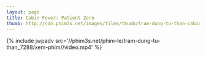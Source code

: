 ```yaml
---
layout: page
title: Cabin Fever: Patient Zero
thumb: http://cdn.phim3s.net/images/films/thumb/tram-dung-tu-than-cabin-fever-patient-zero-2014.jpg
---
```

{% include jwpadv src='//phim3s.net/phim-le/tram-dung-tu-than_7288/xem-phim//video.mp4' %}
